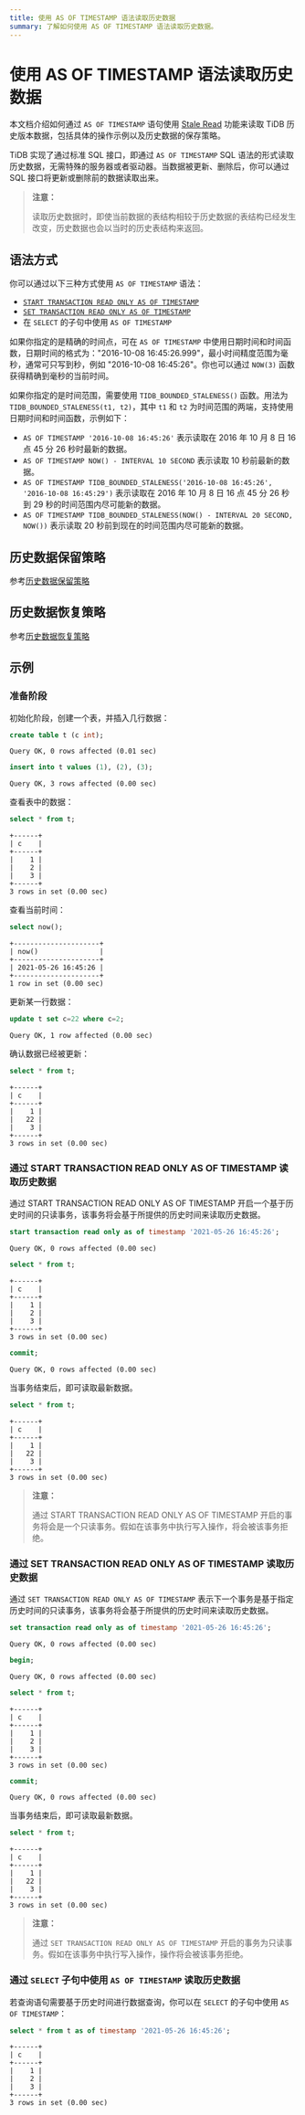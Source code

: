 ```yaml
---
title: 使用 AS OF TIMESTAMP 语法读取历史数据
summary: 了解如何使用 AS OF TIMESTAMP 语法读取历史数据。
---
```


# 使用 AS OF TIMESTAMP 语法读取历史数据

本文档介绍如何通过 `AS OF TIMESTAMP` 语句使用 [Stale Read](/stale-read.md) 功能来读取 TiDB 历史版本数据，包括具体的操作示例以及历史数据的保存策略。


TiDB 实现了通过标准 SQL 接口，即通过 `AS OF TIMESTAMP` SQL 语法的形式读取历史数据，无需特殊的服务器或者驱动器。当数据被更新、删除后，你可以通过 SQL 接口将更新或删除前的数据读取出来。

> **注意：**
>
> 读取历史数据时，即使当前数据的表结构相较于历史数据的表结构已经发生改变，历史数据也会以当时的历史表结构来返回。

## 语法方式

你可以通过以下三种方式使用 `AS OF TIMESTAMP` 语法：

- [`START TRANSACTION READ ONLY AS OF TIMESTAMP`](/sql-statements/sql-statement-start-transaction.md)
- [`SET TRANSACTION READ ONLY AS OF TIMESTAMP`](/sql-statements/sql-statement-set-transaction.md)
- 在 `SELECT` 的子句中使用 `AS OF TIMESTAMP`

如果你指定的是精确的时间点，可在 `AS OF TIMESTAMP` 中使用日期时间和时间函数，日期时间的格式为："2016-10-08 16:45:26.999"，最小时间精度范围为毫秒，通常可只写到秒，例如 "2016-10-08 16:45:26"。你也可以通过 `NOW(3)` 函数获得精确到毫秒的当前时间。

如果你指定的是时间范围，需要使用 `TIDB_BOUNDED_STALENESS()` 函数。用法为 `TIDB_BOUNDED_STALENESS(t1, t2)`，其中 `t1` 和 `t2` 为时间范围的两端，支持使用日期时间和时间函数，示例如下：

- `AS OF TIMESTAMP '2016-10-08 16:45:26'` 表示读取在 2016 年 10 月 8 日 16 点 45 分 26 秒时最新的数据。
- `AS OF TIMESTAMP NOW() - INTERVAL 10 SECOND` 表示读取 10 秒前最新的数据。
- `AS OF TIMESTAMP TIDB_BOUNDED_STALENESS('2016-10-08 16:45:26', '2016-10-08 16:45:29')` 表示读取在 2016 年 10 月 8 日 16 点 45 分 26 秒到 29 秒的时间范围内尽可能新的数据。
- `AS OF TIMESTAMP TIDB_BOUNDED_STALENESS(NOW() - INTERVAL 20 SECOND, NOW())` 表示读取 20 秒前到现在的时间范围内尽可能新的数据。

## 历史数据保留策略

参考[历史数据保留策略](/read-historical-data.md#历史数据保留策略)

## 历史数据恢复策略

参考[历史数据恢复策略](/read-historical-data.md#历史数据恢复策略)

## 示例

### 准备阶段

初始化阶段，创建一个表，并插入几行数据：

```sql
create table t (c int);
```

```
Query OK, 0 rows affected (0.01 sec)
```

```sql
insert into t values (1), (2), (3);
```

```
Query OK, 3 rows affected (0.00 sec)
```

查看表中的数据：

```sql
select * from t;
```

```
+------+
| c    |
+------+
|    1 |
|    2 |
|    3 |
+------+
3 rows in set (0.00 sec)
```

查看当前时间：

```sql
select now();
```

```
+---------------------+
| now()               |
+---------------------+
| 2021-05-26 16:45:26 |
+---------------------+
1 row in set (0.00 sec)
```

更新某一行数据：

```sql
update t set c=22 where c=2;
```

```
Query OK, 1 row affected (0.00 sec)
```

确认数据已经被更新：

```sql
select * from t;
```

```
+------+
| c    |
+------+
|    1 |
|   22 |
|    3 |
+------+
3 rows in set (0.00 sec)
```

### 通过 START TRANSACTION READ ONLY AS OF TIMESTAMP 读取历史数据

通过 START TRANSACTION READ ONLY AS OF TIMESTAMP 开启一个基于历史时间的只读事务，该事务将会基于所提供的历史时间来读取历史数据。

```sql
start transaction read only as of timestamp '2021-05-26 16:45:26';
```

```
Query OK, 0 rows affected (0.00 sec)
```

```sql
select * from t;
```

```
+------+
| c    |
+------+
|    1 |
|    2 |
|    3 |
+------+
3 rows in set (0.00 sec)
```

```sql
commit;
```

```
Query OK, 0 rows affected (0.00 sec)
```

当事务结束后，即可读取最新数据。

```sql
select * from t;
```

```
+------+
| c    |
+------+
|    1 |
|   22 |
|    3 |
+------+
3 rows in set (0.00 sec)
```

> **注意：**
>
> 通过 START TRANSACTION READ ONLY AS OF TIMESTAMP 开启的事务将会是一个只读事务。假如在该事务中执行写入操作，将会被该事务拒绝。

### 通过 SET TRANSACTION READ ONLY AS OF TIMESTAMP 读取历史数据

通过 `SET TRANSACTION READ ONLY AS OF TIMESTAMP` 表示下一个事务是基于指定历史时间的只读事务，该事务将会基于所提供的历史时间来读取历史数据。

```sql
set transaction read only as of timestamp '2021-05-26 16:45:26';
```

```
Query OK, 0 rows affected (0.00 sec)
```

```sql
begin;
```

```
Query OK, 0 rows affected (0.00 sec)
```

```sql
select * from t;
```

```
+------+
| c    |
+------+
|    1 |
|    2 |
|    3 |
+------+
3 rows in set (0.00 sec)
```

```sql
commit;
```

```
Query OK, 0 rows affected (0.00 sec)
```

当事务结束后，即可读取最新数据。

```sql
select * from t;
```

```
+------+
| c    |
+------+
|    1 |
|   22 |
|    3 |
+------+
3 rows in set (0.00 sec)
```

> **注意：**
>
> 通过 `SET TRANSACTION READ ONLY AS OF TIMESTAMP` 开启的事务为只读事务。假如在该事务中执行写入操作，操作将会被该事务拒绝。

### 通过 `SELECT` 子句中使用 `AS OF TIMESTAMP` 读取历史数据

若查询语句需要基于历史时间进行数据查询，你可以在 `SELECT` 的子句中使用 `AS OF TIMESTAMP`：

```sql
select * from t as of timestamp '2021-05-26 16:45:26';
```

```
+------+
| c    |
+------+
|    1 |
|    2 |
|    3 |
+------+
3 rows in set (0.00 sec)
```
